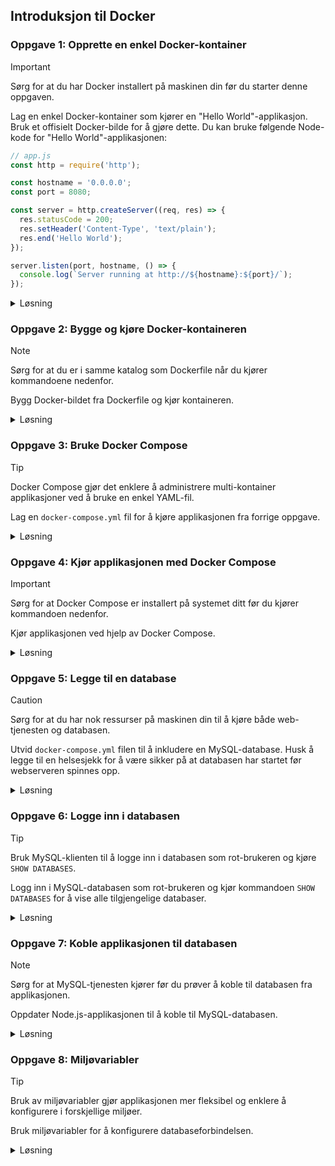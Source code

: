 ## Introduksjon til Docker

### **Oppgave 1: Opprette en enkel Docker-kontainer**

> [!IMPORTANT]  
> Sørg for at du har Docker installert på maskinen din før du starter denne oppgaven.

Lag en enkel Docker-kontainer som kjører en "Hello World"-applikasjon. Bruk et offisielt Docker-bilde for å gjøre dette. Du kan bruke følgende Node-kode for "Hello World"-applikasjonen:

```javascript
// app.js
const http = require('http');

const hostname = '0.0.0.0';
const port = 8080;

const server = http.createServer((req, res) => {
  res.statusCode = 200;
  res.setHeader('Content-Type', 'text/plain');
  res.end('Hello World');
});

server.listen(port, hostname, () => {
  console.log(`Server running at http://${hostname}:${port}/`);
});
```

<details><summary>Løsning</summary>

```dockerfile
# Bruk et offisielt Docker-bilde for Node.js
FROM node:14

# Opprett en arbeidskatalog
WORKDIR /usr/src/app

# Kopier package.json og package-lock.json
COPY package*.json ./

# Installer avhengigheter
RUN npm install

# Kopier resten av applikasjonen
COPY . .

# Eksponer porten applikasjonen kjører på
EXPOSE 8080

# Start applikasjonen
CMD ["node", "app.js"]
```

**Forklaring:**

1. **Dockerfile**: Dette er en fil som inneholder instruksjoner for å bygge Docker-bildet. Hver instruksjon i Dockerfile utfører en handling, som å sette opp et miljø, kopiere filer, eller kjøre kommandoer.
2. **Node.js-applikasjon**: En enkel Node.js-applikasjon som returnerer "Hello World" når den blir besøkt. Node.js er en JavaScript-runtime som lar deg kjøre JavaScript på serversiden.

</details>

### **Oppgave 2: Bygge og kjøre Docker-kontaineren**

> [!NOTE]  
> Sørg for at du er i samme katalog som Dockerfile når du kjører kommandoene nedenfor.

Bygg Docker-bildet fra Dockerfile og kjør kontaineren. 

<details><summary>Løsning</summary>

```bash
# Bygg Docker-bildet
docker build -t hello-world-app .

# Kjør Docker-kontaineren
docker run -p 8080:8080 hello-world-app
```

**Forklaring:**

1. **Bygge bildet**: `docker build` kommandoen bygger et Docker-bilde fra Dockerfile. Et Docker-bilde er en lesbar mal som inneholder alt som trengs for å kjøre en applikasjon.
2. **Kjøre kontaineren**: `docker run` kommandoen kjører kontaineren og binder port 8080 på vertsmaskinen til port 8080 i kontaineren. En Docker-kontainer er en kjørbar instans av et Docker-bilde.

</details>

### **Oppgave 3: Bruke Docker Compose**

> [!TIP]  
> Docker Compose gjør det enklere å administrere multi-kontainer applikasjoner ved å bruke en enkel YAML-fil.

Lag en `docker-compose.yml` fil for å kjøre applikasjonen fra forrige oppgave.

<details><summary>Løsning</summary>

```yaml
version: '3'
services:
  web:
    build: .
    ports:
      - "8080:8080"
```

**Forklaring:**

1. **Docker Compose**: Dette er et verktøy for å definere og kjøre multi-kontainer Docker-applikasjoner. Det lar deg bruke en YAML-fil for å konfigurere applikasjonens tjenester.
2. **docker-compose.yml**: En fil som definerer tjenestene som utgjør applikasjonen din. I dette tilfellet definerer vi en tjeneste kalt `web` som bygger fra den nåværende katalogen og eksponerer port 8080.

</details>

### **Oppgave 4: Kjør applikasjonen med Docker Compose**

> [!IMPORTANT]  
> Sørg for at Docker Compose er installert på systemet ditt før du kjører kommandoen nedenfor.

Kjør applikasjonen ved hjelp av Docker Compose.

<details><summary>Løsning</summary>

```bash
# Kjør Docker Compose
docker-compose up
```

**Forklaring:**

1. **docker-compose up**: Denne kommandoen bygger, (re)skaper, starter og knytter sammen tjenestene som er definert i `docker-compose.yml` filen. Dette gjør det enkelt å administrere og kjøre multi-kontainer applikasjoner.

</details>

### **Oppgave 5: Legge til en database**

> [!CAUTION]  
> Sørg for at du har nok ressurser på maskinen din til å kjøre både web-tjenesten og databasen.

Utvid `docker-compose.yml` filen til å inkludere en MySQL-database. Husk å legge til en helsesjekk for å være sikker på at databasen har startet før webserveren spinnes opp.

<details><summary>Løsning</summary>

```yaml
version: '3'
services:
  web: 
    build: .
    ports:
      - "8080:8080"
    depends_on: 
      db:
        condition: service_healthy
  db:
    image: mysql:latest
    environment:
      MYSQL_ROOT_PASSWORD: example
    ports: 
      - "3306:3306"
    healthcheck:
      test: ["CMD-SHELL", "mysqladmin ping -h localhost -u root -pexample"]
      interval: 10s
      timeout: 5s
      retries: 3
```

**Forklaring:**

1. **Legge til en database**: Vi legger til en MySQL-tjeneste i `docker-compose.yml` filen. MySQL er en populær relasjonsdatabase.
2. **depends_on med helsesjekk**: Vi bruker `depends_on` med `condition: service_healthy` for å sikre at web-tjenesten kun starter når MySQL-tjenesten er sunn. Dette er viktig for å sikre at databasen er tilgjengelig når web-applikasjonen prøver å koble til den.
3. **Helsesjekk**: Vi legger til en `healthcheck` for MySQL-tjenesten som bruker `mysqladmin ping` for å sjekke om databasen er oppe og kjører. Dette sikrer at web-tjenesten ikke starter før databasen er klar.

</details>

### **Oppgave 6: Logge inn i databasen**

> [!TIP]  
> Bruk MySQL-klienten til å logge inn i databasen som rot-brukeren og kjøre `SHOW DATABASES`.

Logg inn i MySQL-databasen som rot-brukeren og kjør kommandoen `SHOW DATABASES` for å vise alle tilgjengelige databaser.

<details><summary>Løsning</summary>

```bash
# Åpne en shell-session i databasekontaineren
docker exec -it <db_container_name> /bin/sh

# Logg inn i MySQL-databasen som rot-brukeren
mysql -u root -pexample

# Kjør kommandoen for å vise alle databaser
SHOW DATABASES;
```

**Forklaring:**

1. **Åpne en shell-session**: Vi bruker `docker exec` kommandoen for å åpne en shell-session inne i databasekontaineren. Dette lar oss kjøre kommandoer direkte i kontaineren.
2. **Logge inn i databasen**: Når vi er inne i kontaineren, bruker vi MySQL-klienten til å logge inn i databasen som rot-brukeren.
3. **Kjøre `SHOW DATABASES`**: Når vi er logget inn, kjører vi `SHOW DATABASES` kommandoen for å vise alle tilgjengelige databaser. Dette er nyttig for å verifisere at databasen er riktig konfigurert og kjører som forventet.

</details>


### **Oppgave 7: Koble applikasjonen til databasen**

> [!NOTE]  
> Sørg for at MySQL-tjenesten kjører før du prøver å koble til databasen fra applikasjonen.

Oppdater Node.js-applikasjonen til å koble til MySQL-databasen.

<details><summary>Løsning</summary>

```javascript
// app.js
const http = require('http');
const mysql = require('mysql2');

const hostname = '0.0.0.0';
const port = 8080;
const dbConfig = {
  host: 'db',
  user: 'exampleuser',
  password: 'examplepass',
  database: 'exampledb',
  port: 3306,
};

const connection = mysql.createConnection(dbConfig);

connection.connect((err) => {
  if (err) {
    console.error('Failed to connect to database', err);
    throw err;
  }

  console.log(`Connected to database ${dbConfig.database}`);

  const server = http.createServer((req, res) => {
    res.statusCode = 200;
    res.setHeader('Content-Type', 'text/plain');
    res.end('Hello World');
  });

  server.listen(port, hostname, () => {
    console.log(`Server running at http://${hostname}:${port}/`);
  });
});
```

**Forklaring:**

1. **Koble til MySQL**: Vi bruker MySQL-klienten til å koble til databasen. MySQL-klienten er en del av MySQL Node.js-driveren som lar oss kommunisere med MySQL fra en Node.js-applikasjon.
2. **Oppdatere applikasjonen**: Vi oppdaterer applikasjonen til å koble til databasen før den starter HTTP-serveren. Dette sikrer at applikasjonen kan kommunisere med databasen når den mottar forespørsler.

</details>

### **Oppgave 8: Miljøvariabler**

> [!TIP]  
> Bruk av miljøvariabler gjør applikasjonen mer fleksibel og enklere å konfigurere i forskjellige miljøer.

Bruk miljøvariabler for å konfigurere databaseforbindelsen.

<details><summary>Løsning</summary>

```yaml
version: '3'
services:
  web: 
    build: .
    ports:
      - "8080:8080"
    environment:
      MYSQL_HOST: db
      MYSQL_USER: exampleuser
      MYSQL_PASSWORD: examplepass
      MYSQL_DATABASE: exampledb
    depends_on: 
      db:
        condition: service_healthy
      
  db:
    image: mysql:latest
    environment:
      MYSQL_ROOT_PASSWORD: example
      # MYSQL_DATABASE: exampledb
      # MYSQL_USER: exampleuser
      # MYSQL_PASSWORD: examplepass
    ports: 
      - "3306:3306"
    healthcheck:
      test: ["CMD-SHELL", "mysqladmin ping -h localhost -u root -pexample"]
      interval: 10s
      timeout: 5s
      retries: 3
```

```javascript
// app.js
const http = require('http');
const mysql = require('mysql2');

const hostname = '0.0.0.0';
const port = 8080;
const dbConfig = {
  host: process.env.MYSQL_HOST,
  user: process.env.MYSQL_USER,
  password: process.env.MYSQL_PASSWORD,
  database: process.env.MYSQL_DATABASE,
  port: 3306
};

const connection = mysql.createConnection(dbConfig);

connection.connect((err) => {
  if (err) {
    console.error('Failed to connect to database', err);
    throw err;
  }

  console.log(`Connected to database ${dbConfig.database}`);

  const server = http.createServer((req, res) => {
    res.statusCode = 200;
    res.setHeader('Content-Type', 'text/plain');
    res.end('Hello World');
  });

  server.listen(port, hostname, () => {
    console.log(`Server running at http://${hostname}:${port}/`);
  });
});
```

**Forklaring:**

1. **Miljøvariabler**: Vi bruker miljøvariabler for å konfigurere databaseforbindelsen. Miljøvariabler er en måte å konfigurere applikasjoner på uten å hardkode verdier i kildekoden.
2. **Oppdatere applikasjonen**: Vi oppdaterer applikasjonen til å bruke miljøvariablene. Dette gjør applikasjonen mer fleksibel og enklere å konfigurere i forskjellige miljøer.

</details>